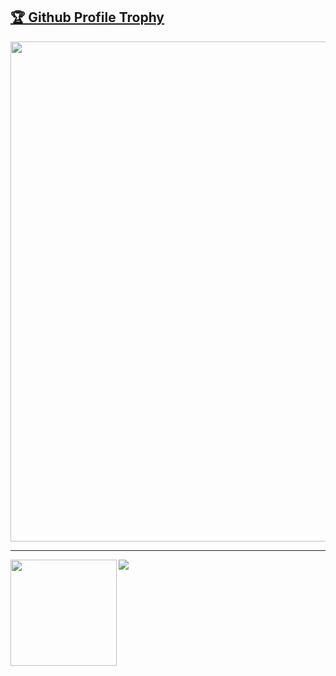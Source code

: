 <a href="https://github.com/ryo-ma/github-profile-trophy"><h2>🏆 Github Profile Trophy</h2></a>
<a href="https://github.com/ryo-ma/github-profile-trophy">
  <img width=800 src="https://github-profile-trophy.vercel.app/?username=BuninSil&column=9&theme=gruvbox&no-frame=true"/>
</a>


---

<div>
  <img height="170" align="left" src="https://github-readme-stats.vercel.app/api?username=BuninSil&theme=dark&count_private=true&include_all_commits=true" />
  <img src="https://github-readme-stats.vercel.app/api/top-langs/?username=BuninSil&layout=compact" />
</div>
